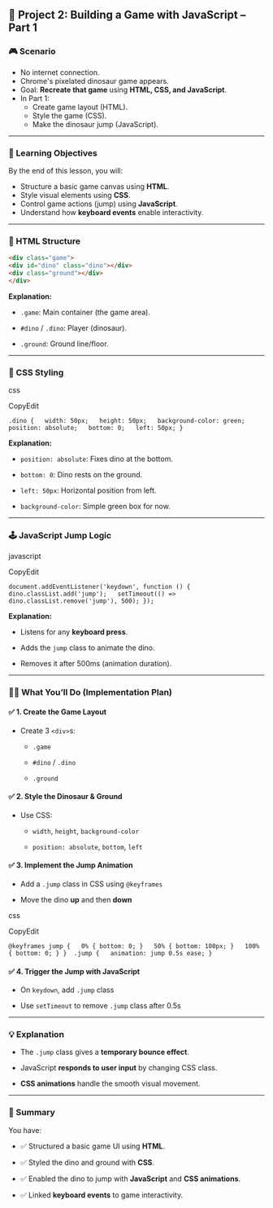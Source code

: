 ## 🦖 Project 2: Building a Game with JavaScript – Part 1

### 🎮 Scenario

- No internet connection.
- Chrome's pixelated dinosaur game appears.
- Goal: **Recreate that game** using **HTML, CSS, and JavaScript**.
- In Part 1:
    - Create game layout (HTML).
    - Style the game (CSS).
    - Make the dinosaur jump (JavaScript).

---

### 🎯 Learning Objectives

By the end of this lesson, you will:

- Structure a basic game canvas using **HTML**.
- Style visual elements using **CSS**.
- Control game actions (jump) using **JavaScript**.
- Understand how **keyboard events** enable interactivity.

---

### 🧱 HTML Structure

```html
<div class="game">   
<div id="dino" class="dino"></div>   
<div class="ground"></div> 
</div>
```

**Explanation:**

- `.game`: Main container (the game area).
    
- `#dino` / `.dino`: Player (dinosaur).
    
- `.ground`: Ground line/floor.
    

---

### 🎨 CSS Styling

css

CopyEdit

`.dino {   width: 50px;   height: 50px;   background-color: green;   position: absolute;   bottom: 0;   left: 50px; }`

**Explanation:**

- `position: absolute`: Fixes dino at the bottom.
    
- `bottom: 0`: Dino rests on the ground.
    
- `left: 50px`: Horizontal position from left.
    
- `background-color`: Simple green box for now.
    

---

### 🕹️ JavaScript Jump Logic

javascript

CopyEdit

`document.addEventListener('keydown', function () {   dino.classList.add('jump');   setTimeout(() => dino.classList.remove('jump'), 500); });`

**Explanation:**

- Listens for any **keyboard press**.
    
- Adds the `jump` class to animate the dino.
    
- Removes it after 500ms (animation duration).
    

---

### 🧑‍🔧 What You’ll Do (Implementation Plan)

#### ✅ 1. Create the Game Layout

- Create 3 `<div>`s:
    
    - `.game`
        
    - `#dino` / `.dino`
        
    - `.ground`
        

#### ✅ 2. Style the Dinosaur & Ground

- Use CSS:
    
    - `width`, `height`, `background-color`
        
    - `position: absolute`, `bottom`, `left`
        

#### ✅ 3. Implement the Jump Animation

- Add a `.jump` class in CSS using `@keyframes`
    
- Move the dino **up** and then **down**
    

css

CopyEdit

`@keyframes jump {   0% { bottom: 0; }   50% { bottom: 100px; }   100% { bottom: 0; } }  .jump {   animation: jump 0.5s ease; }`

#### ✅ 4. Trigger the Jump with JavaScript

- On `keydown`, add `.jump` class
    
- Use `setTimeout` to remove `.jump` class after 0.5s
    

---

### 💡 Explanation

- The `.jump` class gives a **temporary bounce effect**.
    
- JavaScript **responds to user input** by changing CSS class.
    
- **CSS animations** handle the smooth visual movement.
    

---

### 📌 Summary

You have:

- ✅ Structured a basic game UI using **HTML**.
    
- ✅ Styled the dino and ground with **CSS**.
    
- ✅ Enabled the dino to jump with **JavaScript** and **CSS animations**.
    
- ✅ Linked **keyboard events** to game interactivity.
